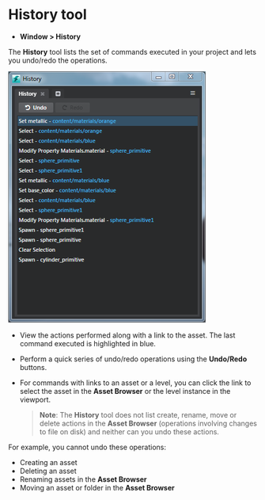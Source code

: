 # History tool

*	**Window > History**

The **History** tool lists the set of commands executed in your project and lets you undo/redo the operations.

![](../../images/history_tool.png)

- View the actions performed along with a link to the asset. The last command executed is highlighted in blue.
- Perform a quick series of undo/redo operations using the **Undo/Redo** buttons.
- For commands with links to an asset or a level, you can click the link to select the asset in the **Asset Browser** or the level instance in the viewport.

  >**Note**: The **History** tool does not list create, rename, move or delete actions in the **Asset Browser**  (operations involving changes to file on disk) and neither can you undo these actions.

For example, you cannot undo these operations:

-	Creating an asset
-	Deleting an asset
-	Renaming assets in the **Asset Browser**
-	Moving an asset or folder in the **Asset Browser**
